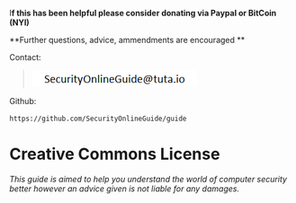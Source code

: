 I**f this has been helpful please consider donating via Paypal or BitCoin \(NYI\)**

**Further questions, advice, ammendments are encouraged **

Contact:

> ![](/assets/email.png)

Github:

```
https://github.com/SecurityOnlineGuide/guide
```

# **Creative Commons License**

_This guide is aimed to help you understand the world of computer security better however an advice given is not liable for any damages._

